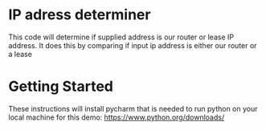# IP adress determiner

This code will determine if supplied address is our router or lease IP address. It does this by comparing if input ip address is either our router or a lease

# Getting Started

These instructions will install pycharm that is needed to run python on your local machine for this demo:
https://www.python.org/downloads/
 
   


